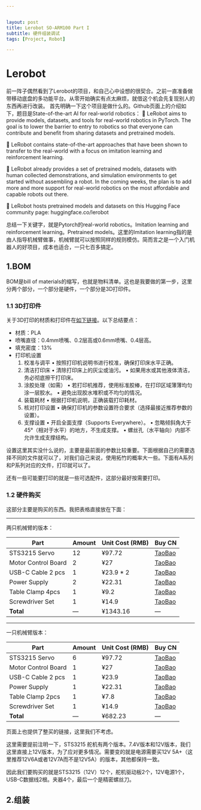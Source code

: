 ```yaml
---


layout: post
title: Lerobot SO-ARM100 Part I 
subtitle: 硬件组装调试
tags: [Project, Robot]

---
```


<head>
    <script src="https://cdn.mathjax.org/mathjax/latest/MathJax.js?config=TeX-AMS-MML_HTMLorMML" type="text/javascript"></script>
    <script type="text/x-mathjax-config">
        MathJax.Hub.Config({
            tex2jax: {
            skipTags: ['script', 'noscript', 'style', 'textarea', 'pre'],
            inlineMath: [['$','$']]
            }
        });
    </script>
</head>




# Lerobot

前一阵子偶然看到了Lerobot的项目，和自己心中设想的很契合。之前一直准备做带移动底盘的多功能平台。从零开始确实有点太麻烦，就借这个机会先复现别人的东西再进行改装。
首先明确一下这个项目是做什么的。Github页面上的介绍如下，题目是State-of-the-art AI for real-world robotics：
🤗 LeRobot aims to provide models, datasets, and tools for real-world robotics in PyTorch. The goal is to lower the barrier to entry to robotics so that everyone can contribute and benefit from sharing datasets and pretrained models.

🤗 LeRobot contains state-of-the-art approaches that have been shown to transfer to the real-world with a focus on imitation learning and reinforcement learning.

🤗 LeRobot already provides a set of pretrained models, datasets with human collected demonstrations, and simulation environments to get started without assembling a robot. In the coming weeks, the plan is to add more and more support for real-world robotics on the most affordable and capable robots out there.

🤗 LeRobot hosts pretrained models and datasets on this Hugging Face community page: huggingface.co/lerobot

总结一下关键字，就是Pytorch的real-world robotics。Imitation learning and reinforcement learning。Pretrained models。这里的Imitation learning指的是由人指导机械臂做事，机械臂就可以按照同样的规则模仿。简而言之是一个入门机器人的好项目，成本也适合，一只七百多搞定。

## 1.BOM

BOM是bill of materials的缩写，也就是物料清单。这也是我要做的第一步，这里分两个部分，一个部分是硬件，一个部分是3D打印件。

### 1.1 3D打印件

关于3D打印的材质和打印件在[如下链接](https://github.com/TheRobotStudio/SO-ARM100)。以下总结要点：
* 材质：PLA
* 喷嘴直径：0.4mm喷嘴、0.2层高或0.6mm喷嘴、0.4层高。
* 填充密度：13%
* 打印机设置
	1.	校准与调平
	•	按照打印机说明书进行校准，确保打印床水平正确。
	2.	清洁打印床
	•	清除打印床上的灰尘或油污。
	•	如果用水或其他液体清洁，务必彻底擦干打印床。
	3.	涂胶处理（如需）
	•	若打印机推荐，使用标准胶棒，在打印区域薄薄均匀涂一层胶水。
	•	避免出现胶水堆积或不均匀的情况。
	4.	装载耗材
	•	根据打印机说明，正确装载打印耗材。
	5.	核对打印设置
	•	确保打印机的参数设置符合要求（选择最接近推荐参数的设置）。
	6.	支撑设置
	•	开启全面支撑（Supports Everywhere）。
	•	忽略倾斜角大于45°（相对于水平）的地方，不生成支撑。
	•	螺丝孔（水平轴向）内部不允许生成支撑结构。

设置这里其实没什么说的，主要是最前面的参数比较重要。下面根据自己的需要选择不同的文件就可以了，对我们自己来说，使用拓竹的概率大一些。下面有A系列和P系列对应的文件，打印就可以了。

还有一些可能要打印的就是一些可选配件，这部分最好按需要打印。

### 1.2 硬件购买

这部分主要是购买的东西。我把表格直接放在下面：

---

两只机械臂的版本：

| Part                 | Amount | Unit Cost (RMB) | Buy CN  |
|----------------------|--------|------------------|---------|
| STS3215 Servo        | 12     | ¥97.72           | [TaoBao](https://item.taobao.com/item.htm?id=712179366565&skuId=5268252241438)  |
| Motor Control Board  | 2      | ¥27              | [TaoBao](https://detail.tmall.com/item.htm?id=738817173460&skuId=5096283384143)  |
| USB-C Cable 2 pcs    | 1      | ¥23.9 * 2        | [TaoBao](https://detail.tmall.com/item.htm?id=44425281296)  |
| Power Supply         | 2      | ¥22.31           | [TaoBao](https://item.taobao.com/item.htm?id=544862301228&pisk=goKxj2whXYevG0xAEKuuSdZv-Y-vk4vV2IJQj1f05QdJCI1csZs6FL6dL-a11d61XQOi3svsgCKONi_wo1fc6Gpw9thnxDv23GSjtXmhezdMHMPfh1NGFT6hXtMy_MSy3GSst8qs-Dp2gggc2l61FYBcHls1lt_5P_WOCoO1GaN5p9S1fCZsVz6cCP61CsM8V9WQ1P_1GLs5BOV1fGO6FYBNNts1fBVZkOaftlLFeR-zvRS0fltRHa_khTsOfAXfkqvANl6y2thFOK18flCdpBGMCCGTjMTewhQCFceOeepW_s9jXRBJJLOR-3Vl49AH9kfgt6BgkYK_7P7fUxnq1HzVmVz1e6DELPzNy4WRtYhQ5PNMzTCnHn4a7a3P.&skuId=4857242456164&spm=a21xtw.29178619.0.0)  |
| Table Clamp 4pcs     | 1      | ¥9.2             | [TaoBao](https://detail.tmall.com/item.htm?id=801399113134&skuId=5633627126649)  |
| Screwdriver Set      | 1      | ¥14.9            | [TaoBao](https://detail.tmall.com/item.htm?id=675684600845&skuId=4856851392176)  |
| **Total**            | —      | ¥1343.16         | —       |

---

一只机械臂版本：

| Part                 | Amount | Unit Cost (RMB) | Buy CN  |
|----------------------|--------|------------------|---------|
| STS3215 Servo        | 6      | ¥97.72           | [TaoBao](https://item.taobao.com/item.htm?id=712179366565&skuId=5268252241438)  |
| Motor Control Board  | 1      | ¥27              | [TaoBao](https://detail.tmall.com/item.htm?id=738817173460&skuId=5096283384143)  |
| USB-C Cable 2 pcs    | 1      | ¥23.9            | [TaoBao](https://detail.tmall.com/item.htm?id=44425281296)  |
| Power Supply         | 1      | ¥22.31           | [TaoBao](https://item.taobao.com/item.htm?id=544862301228&pisk=goKxj2whXYevG0xAEKuuSdZv-Y-vk4vV2IJQj1f05QdJCI1csZs6FL6dL-a11d61XQOi3svsgCKONi_wo1fc6Gpw9thnxDv23GSjtXmhezdMHMPfh1NGFT6hXtMy_MSy3GSst8qs-Dp2gggc2l61FYBcHls1lt_5P_WOCoO1GaN5p9S1fCZsVz6cCP61CsM8V9WQ1P_1GLs5BOV1fGO6FYBNNts1fBVZkOaftlLFeR-zvRS0fltRHa_khTsOfAXfkqvANl6y2thFOK18flCdpBGMCCGTjMTewhQCFceOeepW_s9jXRBJJLOR-3Vl49AH9kfgt6BgkYK_7P7fUxnq1HzVmVz1e6DELPzNy4WRtYhQ5PNMzTCnHn4a7a3P.&skuId=4857242456164&spm=a21xtw.29178619.0.0)  |
| Table Clamp 2pcs     | 1      | ¥7.8             | [TaoBao](https://detail.tmall.com/item.htm?id=801399113134&skuId=5633627126649)|
| Screwdriver Set      | 1      | ¥14.9            | [TaoBao](https://detail.tmall.com/item.htm?id=675684600845&skuId=4856851392176)  |
| **Total**            | —      | ¥682.23          | —       |

页面上也提供了整买的链接，这里我们不考虑。

这里需要提前注明一下，STS3215 舵机有两个版本。7.4V版本和12V版本，我们这里直接上12V版本，为了应对更多情况。需要变的就是电源需要买12V 5A+（这里推荐12V6A或者12V7A而不是12V5A）的版本，其他都保持一致。

因此我们要购买的就是STS3215（12V）12个，舵机驱动板2个，12V电源1个，USB-C数据线2根。夹器4个，最后一个是精密螺丝刀。

## 2.组装

